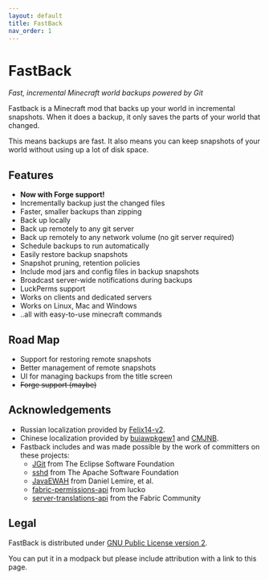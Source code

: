 ```yaml
---
layout: default
title: FastBack
nav_order: 1
---
```


# FastBack
*Fast, incremental Minecraft world backups powered by Git*

Fastback is a Minecraft mod that backs up your world in incremental snapshots.  When it does a backup,
it only saves the parts of your world that changed.  

This means backups are fast.  It also means you can keep snapshots of your world without using up a lot
of disk space.

## Features

* **Now with Forge support!**
* Incrementally backup just the changed files
* Faster, smaller backups than zipping
* Back up locally
* Back up remotely to any git server
* Back up remotely to any network volume (no git server required)
* Schedule backups to run automatically
* Easily restore backup snapshots
* Snapshot pruning, retention policies
* Include mod jars and config files in backup snapshots
* Broadcast server-wide notifications during backups 
* LuckPerms support
* Works on clients and dedicated servers
* Works on Linux, Mac and Windows
* ..all with easy-to-use minecraft commands


## Road Map
* Support for restoring remote snapshots
* Better management of remote snapshots
* UI for managing backups from the title screen
* ~~Forge support (maybe)~~

## Acknowledgements

* Russian localization provided by [Felix14-v2](https://github.com/Felix14-v2).
* Chinese localization provided by [buiawpkgew1](https://github.com/buiawpkgew1) and [CMJNB](https://github.com/CMJNB).
* Fastback includes and was made possible by the work of committers on these projects:
  * [JGit](https://www.eclipse.org/jgit/) from The Eclipse Software Foundation
  * [sshd](https://mina.apache.org/sshd-project/) from The Apache Software Foundation
  * [JavaEWAH](https://github.com/lemire/javaewah) from Daniel Lemire, et al.
  * [fabric-permissions-api](https://github.com/lucko/fabric-permissions-api) from lucko
  * [server-translations-api](https://github.com/NucleoidMC/Server-Translations) from the Fabric Community

## Legal
 
FastBack is distributed under [GNU Public License version 2](https://github.com/pcal43/fastback/blob/main/LICENSE). 

You can put it in a modpack but please include attribution with a link to this page.
